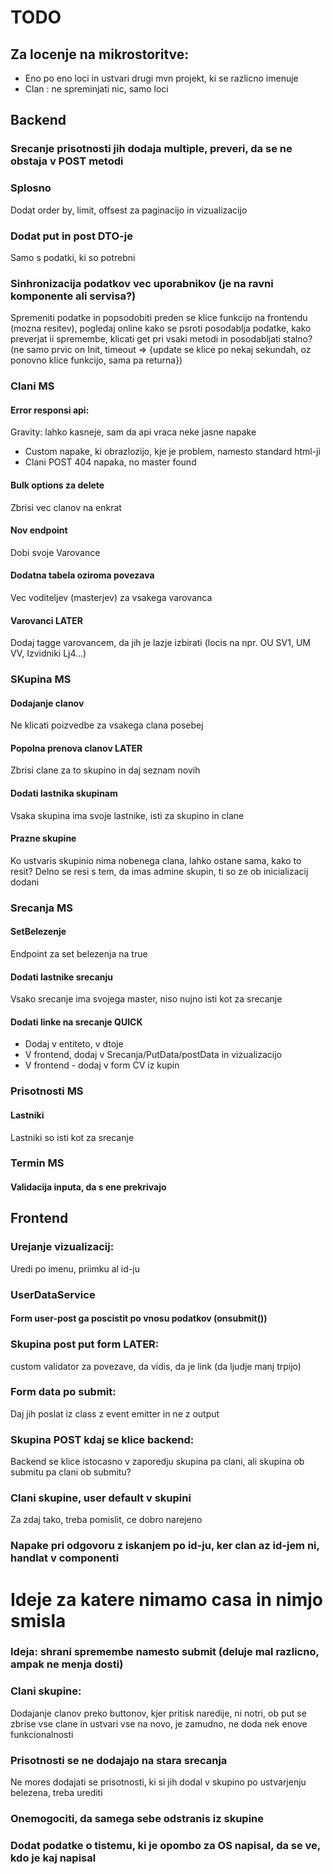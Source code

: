 # TODO
## Za locenje na mikrostoritve:
- Eno po eno loci in ustvari drugi mvn projekt, ki se razlicno imenuje
- Clan : ne spreminjati nic, samo loci
## Backend
### Srecanje prisotnosti jih dodaja multiple, preveri, da se ne obstaja v POST metodi

### Splosno
Dodat order by, limit, offsest za paginacijo in vizualizacijo
### Dodat put in post DTO-je
Samo s podatki, ki so potrebni
### Sinhronizacija podatkov vec uporabnikov (je na ravni komponente ali servisa?)
Spremeniti podatke in popsodobiti preden se klice funkcijo na frontendu (mozna resitev), pogledaj online kako se psroti posodablja podatke, kako preverjat ìi spremembe, klicati get pri vsaki metodi in posodabljati stalno? (ne samo prvic on Init, timeout => {update se klice po nekaj sekundah, oz ponovno klice funkcijo, sama pa returna})
### Clani MS
#### Error responsi api:
Gravity: lahko kasneje, sam da api vraca neke jasne napake
- Custom napake, ki obrazlozijo, kje je problem, namesto standard html-ji
- Clani POST 404 napaka, no master found
#### Bulk options za delete
Zbrisi vec clanov na enkrat
#### Nov endpoint
Dobi svoje Varovance
#### Dodatna tabela oziroma povezava
Vec voditeljev (masterjev) za vsakega varovanca
#### Varovanci LATER
Dodaj tagge varovancem, da jih je lazje izbirati (locis na npr. OU SV1, UM VV, Izvidniki Lj4...)
### SKupina MS
#### Dodajanje clanov
Ne klicati poizvedbe za vsakega clana posebej
#### Popolna prenova clanov LATER
Zbrisi clane za to skupino in daj seznam novih
#### Dodati lastnika skupinam
Vsaka skupina ima svoje lastnike, isti za skupino in clane
#### Prazne skupine
Ko ustvaris skupinio nima nobenega clana, lahko ostane sama, kako to resit? Delno se resi s tem, da imas admine skupin, ti so ze ob inicializacij dodani
### Srecanja MS
#### SetBelezenje
Endpoint za set belezenja na true
#### Dodati lastnike srecanju
Vsako srecanje ima svojega master, niso nujno isti kot za srecanje
#### Dodati linke na srecanje QUICK
- Dodaj v entiteto, v dtoje
- V frontend, dodaj v Srecanja/PutData/postData in vizualizacijo
- V frontend - dodaj v form CV iz kupin
### Prisotnosti MS
#### Lastniki
Lastniki so isti kot za srecanje
### Termin MS
#### Validacija inputa, da s ene prekrivajo
## Frontend
### Urejanje vizualizacij:
Uredi po imenu, priimku al id-ju
### UserDataService
#### Form user-post ga poscistit po vnosu podatkov (onsubmit())
### Skupina post put form LATER:
custom validator za povezave, da vidis, da je link (da ljudje manj trpijo)
### Form data po submit:
Daj jih poslat iz class z event emitter in ne z output
### Skupina POST kdaj se klice backend:
Backend se klice istocasno v zaporedju skupina pa clani, ali skupina ob submitu pa clani ob submitu?
### Clani skupine, user default v skupini
Za zdaj tako, treba pomislit, ce dobro narejeno
### Napake pri odgovoru z iskanjem po id-ju, ker clan az id-jem ni, handlat v componenti
# Ideje za katere nimamo casa in nimjo smisla
### Ideja: shrani spremembe namesto submit (deluje mal razlicno, ampak ne menja dosti)
### Clani skupine:
Dodajanje clanov preko buttonov, kjer pritisk naredije, ni notri, ob put se zbrise vse clane in ustvari vse na novo, je zamudno, ne doda nek enove funkcionalnosti
### Prisotnosti se ne dodajajo na stara srecanja
Ne mores dodajati se prisotnosti, ki si jih dodal v skupino po ustvarjenju belezena, treba urediti
### Onemogociti, da samega sebe odstranis iz skupine
### Dodat podatke o tistemu, ki je opombo za OS napisal, da se ve, kdo je kaj napisal